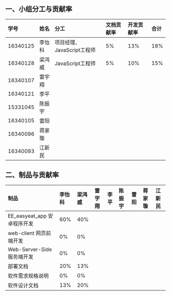 ## 一、小组分工与贡献率

|学号|姓名|分工|文档贡献率|开发贡献率|合计
|:-|:-|:-|:-|:-|:-
|16340125|李怡科|项目经理、JavaScript工程师|5%|13%|18%|
|16340128|梁鸿威|JavaScript工程师|5%|10%|15%|
|16340107|雷宇翔| | | |
|16340121|李平| | | |
|15331045|陈振宇| | | |
|16340105|雷阳| | | |
|16340096|蒋家璇| | | |
|16340093|江新民| | | |

## 二、制品与贡献率

|制品|李怡科|梁鸿威|雷宇翔|李平|陈振宇|雷阳|蒋家璇|江新民|
|:-|:-|:-|:-|:-|:-|:-|:-|:-
|EE_easyeat_app 安卓程序开发|60%|40%| | | | | | |
|web-client 网页前端开发|0%|0%| | | | | | |
|Web-Server-Side 服务端开发|0%|0%| | | | | | |
|部署文档|20%|13%| | | | | | |
|软件需求规格说明|0%|0%| | | | | | |
|软件设计文档|13%|20%| | | | | | |

